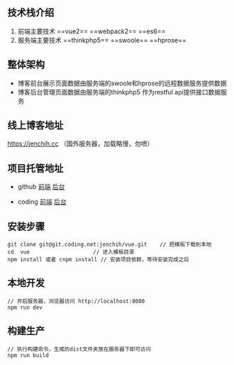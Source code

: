 ## 技术栈介绍
1. 前端主要技术 ==vue2== ==webpack2== ==es6== 
2. 服务端主要技术 ==thinkphp5== ==swoole== ==hprose==

## 整体架构
- 博客前台展示页面数据由服务端的swoole和hprose的远程数据服务提供数据
- 博客后台管理页面数据由服务端的thinkphp5 作为restful api提供接口数据服务

## 线上博客地址 
https://jenchih.cc   （国外服务器，加载略慢，勿喷）

## 项目托管地址
- github [前端](https://github.com/jenchih/vue2)  [后台](https://github.com/jenchih/blog)

- coding [前端](https://coding.net/u/jenchih/p/vue/git)  [后台](https://coding.net/u/jenchih/p/blog/git)

## 安装步骤
	git clone git@git.coding.net:jenchih/vue.git	// 把模板下载到本地
	cd 	vue		               // 进入模板目录
	npm install	或者 cnpm install	// 安装项目依赖，等待安装完成之后

## 本地开发

	// 开启服务器，浏览器访问 http://localhost:8080
	npm run dev

## 构建生产

	// 执行构建命令，生成的dist文件夹放在服务器下即可访问
	npm run build